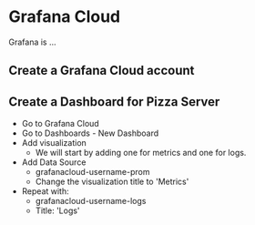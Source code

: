 # Grafana Cloud

Grafana is ...

## Create a Grafana Cloud account

## Create a Dashboard for Pizza Server

-   Go to Grafana Cloud
-   Go to Dashboards - New Dashboard
-   Add visualization
    -   We will start by adding one for metrics and one for logs.
-   Add Data Source
    -   grafanacloud-username-prom
    -   Change the visualization title to 'Metrics'
-   Repeat with:
    -   grafanacloud-username-logs
    -   Title: 'Logs'
